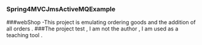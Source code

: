 ### Spring4MVCJmsActiveMQExample
###webShop -This project is emulating ordering goods and the addition of all orders .
###The project test , I am not the author , I am used as a teaching tool .
